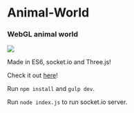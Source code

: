 # Animal-World
### WebGL animal world

![](http://blog.karlsolgard.net/content/images/2015/10/ezgif-472455998.gif)

Made in ES6, socket.io and Three.js!

Check it out [here](https://animal-world.karlsolgard.net/)!

Run `npm install` and `gulp dev`.

Run `node index.js` to run socket.io server.
